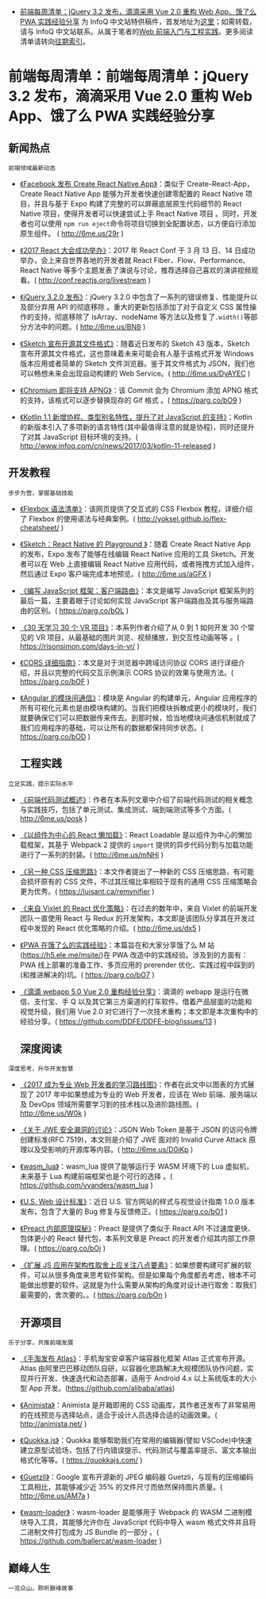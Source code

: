 ﻿- [前端每周清单：jQuery 3.2 发布，滴滴采用 Vue 2.0 重构 Web App、饿了么 PWA 实践经验分享](https://zhuanlan.zhihu.com/p/25888775) 为 InfoQ 中文站特供稿件，首发地址为[这里](https://parg.co/bsY)；如需转载，请与 InfoQ 中文站联系。从属于笔者的[Web 前端入门与工程实践](https://github.com/wx-chevalier/Web-Frontend-Introduction-And-Engineering-Practices)。更多阅读清单请转向[往期索引](http://6me.us/be8SUH)。

# 前端每周清单：前端每周清单：jQuery 3.2 发布，滴滴采用 Vue 2.0 重构 Web App、饿了么 PWA 实践经验分享

## 新闻热点

`前端领域最新动态`

- [《Facebook 发布 Create React Native App》](http://6me.us/29r)：类似于 Create-React-App，Create React Native App 能够为开发者快速创建零配置的 React Native 项目，并且与基于 Expo 构建了完整的可以屏蔽底层原生代码细节的 React Native 项目，使得开发者可以快速尝试上手 React Native 项目 。同时，开发者也可以使用 `npm run eject`命令将项目切换到全配置状态，以方便自行添加原生组件。 ( http://6me.us/29r )

- [《2017 React 大会成功举办》](http://conf.reactjs.org/livestream)：2017 年 React Conf 于 3 月 13 日、14 日成功举办，会上来自世界各地的开发者就 React Fiber、Flow、Performance、React Native 等多个主题发表了演说与讨论，推荐选择自己喜欢的演讲视频观看。( http://conf.reactjs.org/livestream )

- [《jQuery 3.2.0 发布》](http://6me.us/BN8)：jQuery 3.2.0 中包含了一系列的错误修复、性能提升以及部分弃用 API 的彻底移除 。重大的更新包括添加了对于自定义 CSS 属性操作的支持，彻底移除了 isArray、nodeName 等方法以及修复了`.width()`等部分方法中的问题。( http://6me.us/BN8 )

- [《Sketch 宣布开源其文件格式》](http://6me.us/DyAYEC)：随着近日发布的 Sketch 43 版本，Sketch 宣布开源其文件格式，这也意味着未来可能会有人基于该格式开发 Windows 版本应用或者简单的 Sketch 文件浏览器。鉴于其文件格式为 JSON，我们也可以畅想未来会出现自动构建的 Web Service。( http://6me.us/DyAYEC )

- [《Chromium 即将支持 APNG》](https://parg.co/bO9)：该 Commit 会为 Chromium 添加 APNG 格式的支持，该格式可以逐步替换现存的 Gif 格式 。( https://parg.co/bO9 )

- [《Kotlin 1.1 新增协程、类型别名特性，提升了对 JavaScript 的支持》](http://www.infoq.com/cn/news/2017/03/kotlin-11-released)：Kotlin 的新版本引入了多项新的语言特性(其中最值得注意的就是协程)，同时还提升了对其 JavaScript 目标环境的支持。( http://www.infoq.com/cn/news/2017/03/kotlin-11-released )

## 开发教程

`步步为营，掌握基础技能`

- [《Flexbox 语法清单》](http://yoksel.github.io/flex-cheatsheet/)：该网页提供了交互式的 CSS Flexbox 教程，详细介绍了 Flexbox 的使用语法与经典案例。( http://yoksel.github.io/flex-cheatsheet/ )

- [《Sketch：React Native 的 Playground 》](http://6me.us/aGFX)：随着 Create React Native App 的发布，Expo 发布了能够在线编辑 React Native 应用的工具 Sketch。开发者可以在 Web 上直接编辑 React Native 应用代码，或者拖拽方式加入组件，然后通过 Expo 客户端完成本地预览。( http://6me.us/aGFX )

- [《编写 JavaScript 框架：客户端路由》](https://parg.co/bOL)：本文是编写 JavaScript 框架系列的最后一篇，主要着眼于讨论如何实现 JavaScript 客户端路由及其与服务端路由的区别。( https://parg.co/bOL )

- [《30 天学习 30 个 VR 项目》](https://risonsimon.com/days-in-vr/)：本系列作者介绍了从 0 到 1 如何开发 30 个常见的 VR 项目，从最基础的图片浏览、视频播放，到交互性动画等等 。( https://risonsimon.com/days-in-vr/ )

- [《CORS 详细指南》](https://parg.co/bOF)：本文是对于浏览器中跨域访问协议 CORS 进行详细介绍，并且以完整的代码交互示例演示 CORS 协议的效果与使用方法。( https://parg.co/bOF )

- [《Angular 的模块间通信》](https://parg.co/bOD)：模块是 Angular 的构建单元，Angular 应用程序的所有可视化元素也是由模块构建的。当我们把模块拆散成更小的模块时，我们就要确保它们可以把数据传来传去。到那时候，恰当地模块间通信机制就成了我们应用程序的基础，可以让所有的数据都保持同步状态。( https://parg.co/bOD )
  ## 工程实践

`立足实践，提示实际水平`

- [《前端代码测试概述》](http://6me.us/posk)：作者在本系列文章中介绍了前端代码测试的相关概念与实践技巧，包括了单元测试、集成测试、端到端测试等多个方面。( http://6me.us/posk )

- [《以组件为中心的 React 懒加载》](http://6me.us/mNHi)：React Loadable 是以组件为中心的懒加载框架，其基于 Webpack 2 提供的 `import` 提供的异步代码分割与加载功能进行了一系列的封装。( http://6me.us/mNHi )

- [《另一种 CSS 压缩思路》](https://luisant.ca/remynifier)：本文作者提出了一种新的 CSS 压缩思路，有可能会损坏原有的 CSS 文件，不过其压缩比率相较于现有的通用 CSS 压缩策略会更为优秀。( https://luisant.ca/remynifier )

- [《来自 Vixlet 的 React 优化策略》](http://6me.us/dx5)：在过去的数年中，来自 Vixlet 的前端开发团队一直使用 React 与 Redux 的开发架构，本文即是该团队分享其在开发过程中发现的 React 优化策略的介绍。( http://6me.us/dx5 )

- [《PWA 在饿了么的实践经验》](https://parg.co/bO7)：本篇旨在和大家分享饿了么 M 站(https://h5.ele.me/msite/)在 PWA 改造中的实践经验。涉及到的方面有：PWA 线上部署的准备工作、多页应用的 prerender 优化、实践过程中踩到的(和推进解决的)坑。( https://parg.co/bO7 )

- [《滴滴 webapp 5.0 Vue 2.0 重构经验分享》](https://github.com/DDFE/DDFE-blog/issues/13)：滴滴的 webapp 是运行在微信、支付宝、手 Q 以及其它第三方渠道的打车软件。借着产品层面的功能和视觉升级，我们用 Vue 2.0 对它进行了一次技术重构；本文即是本次重构中的经验分享。( https://github.com/DDFE/DDFE-blog/issues/13 )
  ## 深度阅读

`深度思考，升华开发智慧`

- [《2017 成为专业 Web 开发者的学习路线图》](http://6me.us/W0k)：作者在此文中以图表的方式展现了 2017 年中如果想成为专业的 Web 开发者，应该在 Web 前端、服务端以及 DevOps 领域所需要学习到的技术栈以及进阶路线图。( http://6me.us/W0k )

- [《关于 JWE 安全漏洞的讨论》](http://6me.us/D0iKp)：JSON Web Token 是基于 JSON 的访问令牌创建标准(RFC 7519)，本文则是介绍了 JWE 面对的 Invalid Curve Attack 原理以及受影响的开源库等内容。( http://6me.us/D0iKp )

- [《wasm_lua》](https://github.com/vvanders/wasm_lua)：wasm_lua 提供了能够运行于 WASM 环境下的 Lua 虚拟机，未来基于 Lua 构建前端框架也是个可行的选择 。( https://github.com/vvanders/wasm_lua )

- [《U.S. Web 设计标准》](https://parg.co/bO1)：近日 U.S. 官方网站的样式与视觉设计指南 1.0.0 版本发布，包含了大量的 Bug 修复与反馈修正。( https://parg.co/bO1 )

- [《Preact 内部原理探秘》](https://parg.co/bOj)：Preact 是提供了类似于 React API 不过速度更快、包体更小的 React 替代包，本系列文章是 Preact 的开发者介绍其内部工作原理。( https://parg.co/bOj )

- [《扩展 JS 应用在架构性取舍上应关注八点要素》](https://parg.co/bOn)：如果想要构建可扩展的软件，可以从很多角度来思考软件架构。但是如果每个角度都去考虑，根本不可能做出想要的软件。这就是为什么需要从架构的角度对设计进行取舍：取我们最需要的，舍次要的。。( https://parg.co/bOn )
  ## 开源项目

`乐于分享，共推前端发展`

- [《手淘发布 Atlas》](https://github.com/alibaba/atlas)：手机淘宝安卓客户端容器化框架 Atlas 正式宣布开源。Atlas 由阿里巴巴移动团队自研，以容器化思路解决大规模团队协作问题，实现并行开发、快速迭代和动态部署，适用于 Android 4.x 以上系统版本的大小型 App 开发。(https://github.com/alibaba/atlas)

- [《Animista》](http://animista.net/)：Animista 是开箱即用的 CSS 动画库，其作者还发布了非常易用的在线预览与选择站点，适合于设计人员选择合适的动画效果。( http://animista.net/ )

- [《Quokka.js》](https://quokkajs.com/)：Quokka 能够帮助我们在常用的编辑器(譬如 VSCode)中快速建立原型试验场，包括了行内错误提示、代码测试与覆盖率提示、富文本输出格式化等等。( https://quokkajs.com/ )

- [《Guetzli》](http://6me.us/AM7a)：Google 宣布开源新的 JPEG 编码器 Guetzli，与现有的压缩编码工具相比，其能够减少近 35% 的文件尺寸而依然保持图片质量。( http://6me.us/AM7a )

- [《wasm-loader》](https://github.com/ballercat/wasm-loader)：wasm-loader 是能够用于 Webpack 的 WASM 二进制模块导入工具，其能够允许你在 JavaScript 代码中导入 wasm 格式文件并且将二进制文件打包成为 JS Bundle 的一部分 。( https://github.com/ballercat/wasm-loader )

## 巅峰人生

`一览众山，聆听巅峰故事`
